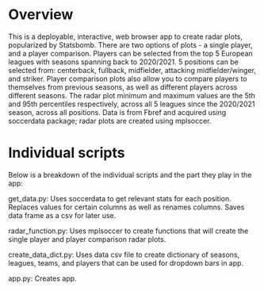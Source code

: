 # Overview
This is a deployable, interactive, web browser app to create radar plots, popularized by Statsbomb. There are two options of plots - a single player, and a player comparison. Players can be selected from the top 5 European leagues with seasons spanning back to 2020/2021. 5 positions can be selected from: centerback, fullback, midfielder, attacking midfielder/winger, and striker. Player comparison plots also allow you to compare players to themselves from previous seasons, as well as different players across different seasons. The radar plot minimum and maximum values are the 5th and 95th percentiles respectively, across all 5 leagues since the 2020/2021 season, across all positions. Data is from Fbref and acquired using soccerdata package; radar plots are created using mplsoccer.

# Individual scripts
Below is a breakdown of the individual scripts and the part they play in the app:

get_data.py: Uses soccerdata to get relevant stats for each position. Replaces values for certain columns as well as renames columns. Saves data frame as a csv for later use.

radar_function.py: Uses mplsoccer to create functions that will create the single player and player comparison radar plots.

create_data_dict.py: Uses data csv file to create dictionary of seasons, leagues, teams, and players that can be used for dropdown bars in app.

app.py: Creates app.
